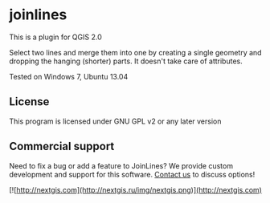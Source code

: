 joinlines
==========

This is a plugin for QGIS 2.0

Select two lines and merge them into one by creating a single geometry and dropping the hanging (shorter) parts. It doesn't take care of attributes.

Tested on Windows 7, Ubuntu 13.04

License
-------------
This program is licensed under GNU GPL v2 or any later version

Commercial support
----------
Need to fix a bug or add a feature to JoinLines? We provide custom development and support for this software. [Contact us](http://nextgis.ru/en/contact/) to discuss options!

[![http://nextgis.com](http://nextgis.ru/img/nextgis.png)](http://nextgis.com)
